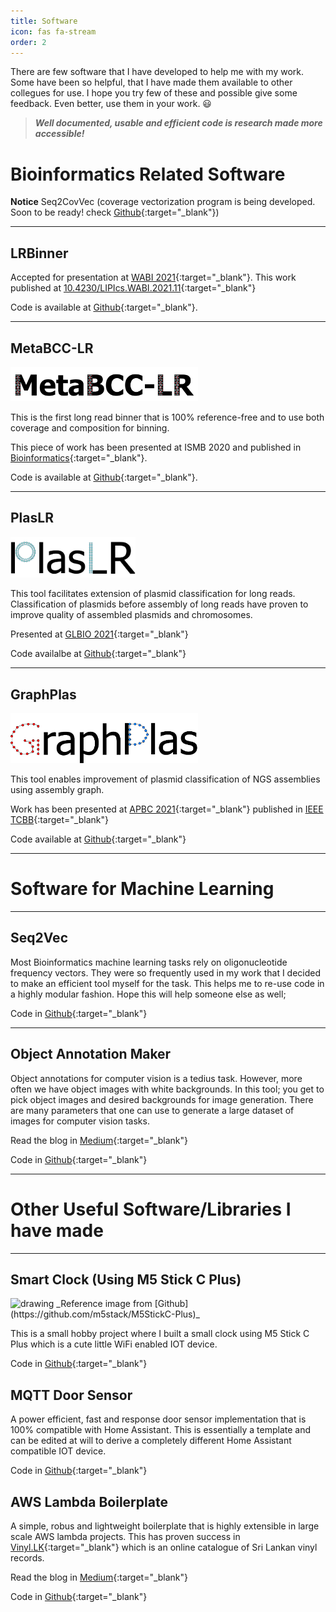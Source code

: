 ```yaml
---
title: Software
icon: fas fa-stream
order: 2
---
```


There are few software that I have developed to help me with my work. Some have been so helpful, that I have made them available to other collegues for use. I hope you try few of these and possible give some feedback. Even better, use them in your work. 😃

> ***Well documented, usable and efficient code is research made more accessible!***

# Bioinformatics Related Software

**Notice** Seq2CovVec (coverage vectorization program is being developed. Soon to be ready! check [Github](https://github.com/anuradhawick/seq2covvec){:target="_blank"})

<hr/>

## LRBinner

Accepted for presentation at [WABI 2021](http://www.acm-bcb.org/WABI/2021/){:target="_blank"}. This work published at [10.4230/LIPIcs.WABI.2021.11](https://doi.org/10.4230/LIPIcs.WABI.2021.11){:target="_blank"}

Code is available at [Github](https://github.com/anuradhawick/LRBinner){:target="_blank"}.

<hr/>

## MetaBCC-LR
<img src="https://github.com/anuradhawick/MetaBCC-LR/raw/master/MetaBCC-LR_logo.png" alt="MetaBCC-LR logo" style="width:300px;"/>

This is the first long read binner that is 100% reference-free and to use both coverage and composition for binning. 

This piece of work has been presented at ISMB 2020 and published in [Bioinformatics](https://doi.org/10.1093/bioinformatics/btaa441){:target="_blank"}. 

Code is available at [Github](https://github.com/anuradhawick/MetaBCC-LR){:target="_blank"}.

<hr/>

## PlasLR

<img src="https://github.com/anuradhawick/PlasLR/raw/master/PlasLR_logo.png" alt="PlasLR logo" style="width:200px;"/>

This tool facilitates extension of plasmid classification for long reads. Classification of plasmids before assembly of long reads have proven to improve quality of assembled plasmids and chromosomes.

Presented at [GLBIO 2021](https://www.iscb.org/glbio2021){:target="_blank"}

Code availalbe at [Github](https://github.com/anuradhawick/PlasLR){:target="_blank"}

<hr/>

## GraphPlas
<img src="https://github.com/anuradhawick/GraphPlas/raw/master/GraphPlas.png" alt="GraphPlas logo" style="width:300px;"/>

This tool enables improvement of plasmid classification of NGS assemblies using assembly graph. 

Work has been presented at [APBC 2021](http://www.binfo.ncku.edu.tw/APBC2021/index.html){:target="_blank"} published in [IEEE TCBB](https://doi.org/10.1109/tcbb.2021.3082915){:target="_blank"}

Code available at [Github](https://github.com/anuradhawick/Graphplas){:target="_blank"}

<hr/>

# Software for Machine Learning

<hr/>

## Seq2Vec

Most Bioinformatics machine learning tasks rely on oligonucleotide frequency vectors. They were so frequently used in my work that I decided to make an efficient tool myself for the task. This helps me to re-use code in a highly modular fashion. Hope this will help someone else as well;

Code in [Github](https://github.com/anuradhawick/seq2vec/){:target="_blank"}

<hr/>

## Object Annotation Maker

Object annotations for computer vision is a tedius task. However, more often we have object images with white backgrounds. In this tool; you get to pick object images and desired backgrounds for image generation. There are many parameters that one can use to generate a large dataset of images for computer vision tasks.

Read the blog in [Medium](https://towardsdatascience.com/annotator-for-object-detection-950fd799b651){:target="_blank"}

Code in [Github](https://github.com/anuradhawick/Object-Annotation-Maker){:target="_blank"}

<hr/>

# Other Useful Software/Libraries I have made

<hr/>

## Smart Clock (Using M5 Stick C Plus)


<img src="https://camo.githubusercontent.com/eeee6d3c6ec97b2036f3c706e4533fc55c7df9125314407484bf22cd367a6438/68747470733a2f2f6d35737461636b2e6f73732d636e2d7368656e7a68656e2e616c6979756e63732e636f6d2f696d6167652f70726f647563745f6a70672f6173736574732f696d672f70726f647563745f706963732f636f72652f6d696e69636f72652f6d35737469636b635f706c75732f6d35737469636b635f706c75735f30312e6a7067" alt="drawing" style="width:200px;"/>
_Reference image from [Github](https://github.com/m5stack/M5StickC-Plus)_

This is a small hobby project where I built a small clock using M5 Stick C Plus which is a cute little WiFi enabled IOT device.

Code in [Github](https://github.com/anuradhawick/M5StickC-Plus-SmartClock){:target="_blank"}

## MQTT Door Sensor

A power efficient, fast and response door sensor implementation that is 100% compatible with Home Assistant. This is essentially a template and can be edited at will to derive a completely different Home Assistant compatible IOT device.

Code in [Github](https://github.com/anuradhawick/mqtt-door-sensor/){:target="_blank"}

## AWS Lambda Boilerplate

A simple, robus and lightweight boilerplate that is highly extensible in large scale AWS lambda projects. This has proven success in [Vinyl.LK](https://www.vinyl.lk){:target="_blank"} which is an online catalogue of Sri Lankan vinyl records.

Read the blog in [Medium](https://towardsdatascience.com/serverless-a-painless-aws-boilerplate-e5ec3b4fb609){:target="_blank"}

Code in [Github](https://github.com/anuradhawick/aws-lambda-serverless-boilerplate){:target="_blank"}
